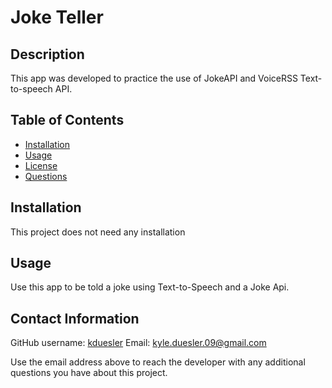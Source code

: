 # Joke Teller

## Description
This app was developed to practice the use of JokeAPI and VoiceRSS Text-to-speech API. 

## Table of Contents
- [Installation](#installation)
- [Usage](#usage)
- [License](#license)
- [Questions](#contact-information)

## Installation
This project does not need any installation 

## Usage
Use this app to be told a joke using Text-to-Speech and a Joke Api.

## Contact Information
GitHub username: [kduesler](github.com/kduesler)
Email: kyle.duesler.09@gmail.com

Use the email address above to reach the developer with any additional questions you have about this project.

